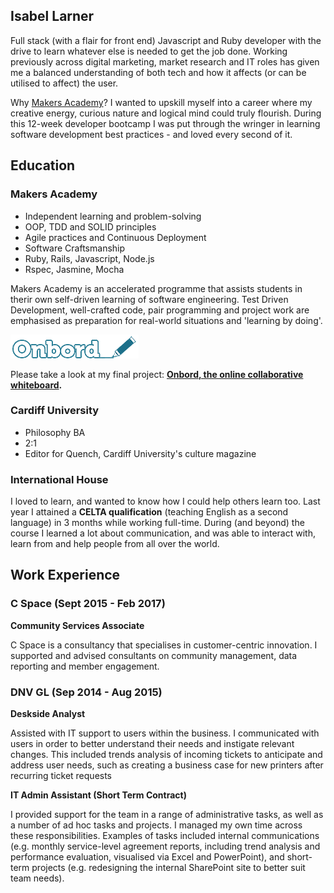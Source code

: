 ## Isabel Larner

Full stack (with a flair for front end) Javascript and Ruby developer with the drive to learn whatever else is needed to get the job done. Working previously across digital marketing, market research and IT roles has given me a balanced understanding of both tech and how it affects (or can be utilised to affect) the user. 

Why [Makers Academy](http://www.makersacademy.com/)? I wanted to upskill myself into a career where my creative energy, curious nature and logical mind could truly flourish. During this 12-week developer bootcamp I was put through the wringer in learning software development best practices - and loved every second of it.

## Education

### Makers Academy 

- Independent learning and problem-solving
- OOP, TDD and SOLID principles
- Agile practices and Continuous Deployment
- Software Craftsmanship
- Ruby, Rails, Javascript, Node.js
- Rspec, Jasmine, Mocha

Makers Academy is an accelerated programme that assists students in therir own self-driven learning of software engineering. Test Driven Development, well-crafted code, pair programming and project work are emphasised as preparation for real-world situations and 'learning by doing'. 

![Onbord](https://github.com/ilarne/team-whiteboard/blob/master/public/images/onbord-logo.png "Onbord")

Please take a look at my final project: **[Onbord, the online collaborative whiteboard](https://github.com/ilarne/team-whiteboard).** 

### Cardiff University 

- Philosophy BA
- 2:1
- Editor for Quench, Cardiff University's culture magazine

### International House 

I loved to learn, and wanted to know how I could help others learn too. Last year I attained a **CELTA qualification** (teaching English as a second language) in 3 months while working full-time. During (and beyond) the course I learned a lot about communication, and was able to interact with, learn from and help people from all over the world.

## Work Experience

### C Space (Sept 2015 - Feb 2017)   

**Community Services Associate**

C Space is a consultancy that specialises in customer-centric innovation. I supported and advised consultants on community management, data reporting and member engagement. 

### DNV GL (Sep 2014 - Aug 2015)  

**Deskside Analyst**

Assisted with IT support to users within the business. I communicated with users in order to better understand their needs and instigate relevant changes. This included trends analysis of incoming tickets to anticipate and address user needs, such as creating a business case for new printers after recurring ticket requests 

**IT Admin Assistant (Short Term Contract)**

I provided support for the team in a range of administrative tasks, as well as a number of ad hoc tasks and projects. I managed my own time across these responsibilities. Examples of tasks included internal communications (e.g. monthly service-level agreement reports, including trend analysis and performance evaluation, visualised via Excel and PowerPoint), and short-term projects (e.g. redesigning the internal SharePoint site to better suit team needs).

